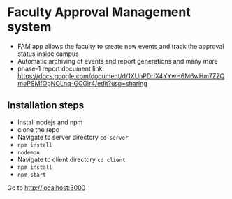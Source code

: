 # Faculty Approval Management system

- FAM app allows the faculty to create new events and track the approval status inside campus
- Automatic archiving of events and report generations and many more
- phase-1 report document link: https://docs.google.com/document/d/1XUnPDrIX4YYwH6M6wHm7ZZQmoPSMfOgNOLnq-GCGir4/edit?usp=sharing

## Installation steps

- Install nodejs and npm
- clone the repo
- Navigate to server directory  `cd server`
- `npm install`
- `nodemon`
- Navigate to client directory  `cd client`
- `npm install`
- `npm start`



Go to <http://localhost:3000>

